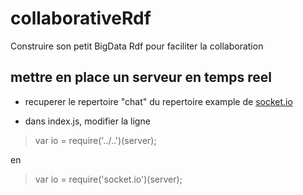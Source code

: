 # collaborativeRdf
Construire son petit BigData Rdf pour faciliter la collaboration

mettre en place un serveur en temps reel
----------------------------------------


+ recuperer le repertoire "chat" du repertoire example de [socket.io](https://github.com/socketio/socket.io/tree/master/examples/chat)

+ dans index.js, modifier la ligne 
> var io = require('../..')(server);

en 

> var io = require('socket.io')(server);

 


